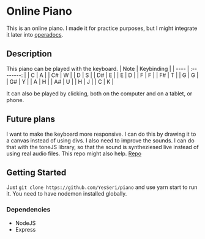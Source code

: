 # Online Piano

This is an online piano. I made it for practice purposes, but I might integrate it later into [operadocs](operadocs.com).

## Description

This piano can be played with the keyboard. 
| Note | Keybinding |
| ---- | :--------: |
| C    |     A      |
| C#   |     W      |
| D    |     S      |
| D#   |     E      |
| E    |     D      |
| F    |     F      |
| F#   |     T      |
| G    |     G      |
| G#   |     Y      |
| A    |     H      |
| A#   |     U      |
| H    |     J      |
| C    |     K      |


It can also be played by clicking, both on the computer and on a tablet, or phone. 

## Future plans

I want to make the keyboard more responsive. I can do this by drawing it to a canvas instead of using divs. I also need to improve the sounds. I can do that with the toneJS library, so that the sound is syntheziesed live instead of using real audio files. This repo might also help. [Repo](https://github.com/nbrosowsky/tonejs-instruments)

## Getting Started

Just `git clone https://github.com/YesSeri/piano` and use yarn start to run it. You need to have nodemon installed globally. 

### Dependencies

* NodeJS
* Express